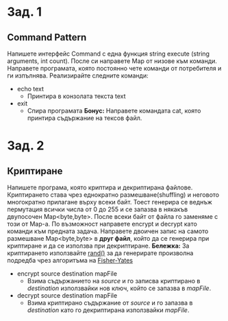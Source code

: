
# Зад. 1
## Command Pattern

Напишете интерфейс Command с една функция string execute (string arguments, int count). После си направете Map от низове към команди. Направете програмата, която постоянно чете команди от потребителя и ги изпълнява.
Реализирайте следните команди:
* echo text
  * Принтира в конзолата текста text
* exit
  * Спира програмата
**Бонус:**
Направете командата cat, която принтира съдържание на тексов файл.
# Зад. 2
## Криптиране
Напишете програма, която криптира и декриптирана файлове. Криптирането става чрез еднократно размешване(shuffling) и неговото многократно прилагане върху всеки байт. Тоест генерира се веднъж пермутация всички числа от 0 до 255 и се запазва в някакъв двупосочен Map<byte,byte>. После всеки байт от файла го заменяме с този от Map-a. По възможност направете encrypt и decrypt като команди към предната задача. 
Направете двоичен запис на самото размешване Map<byte,byte> в **друг файл**, който да се генерира при криптиране и да се използва при декриптиране.
**Бележкa:**
За криптирането използвайте [rand()](http://www.cplusplus.com/reference/cstdlib/rand/) за да генерирате произволна подредба чрез алгоритъма на [Fisher-Yates](https://en.wikipedia.org/wiki/Fisher%E2%80%93Yates_shuffle)
* encrypt source destination mapFile
  * Взима съдържанието на *source* и го записва криптирано в *destination* използвайки нов ключ, който се запазва в *mapFile*.
* decrypt source destination mapFile
  * Взима криптирано съдържание от *source* и го запазва в *destination* като го декриптирана използвайки *mapFile*.

